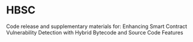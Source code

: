 # HBSC
Code release and supplementary materials for: Enhancing Smart Contract Vulnerability Detection with Hybrid Bytecode and Source Code Features
